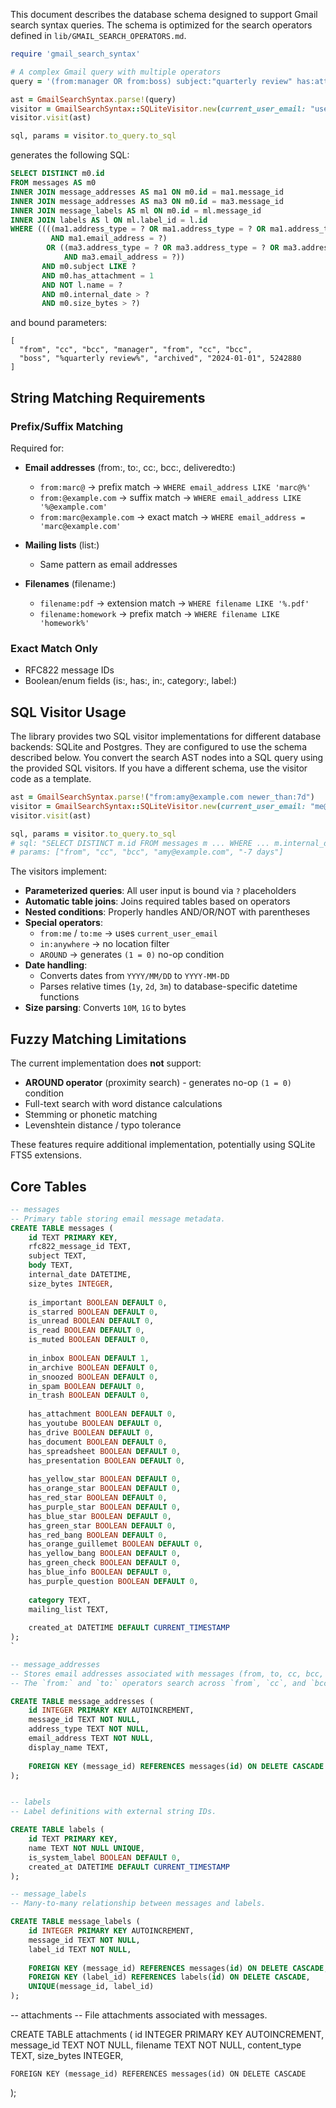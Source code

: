 This document describes the database schema designed to support Gmail search syntax queries. The schema is optimized for the search operators defined in `lib/GMAIL_SEARCH_OPERATORS.md`.

```ruby
require 'gmail_search_syntax'

# A complex Gmail query with multiple operators
query = '(from:manager OR from:boss) subject:"quarterly review" has:attachment -label:archived after:2024/01/01 larger:5M'

ast = GmailSearchSyntax.parse!(query)
visitor = GmailSearchSyntax::SQLiteVisitor.new(current_user_email: "user@example.com")
visitor.visit(ast)

sql, params = visitor.to_query.to_sql
```

generates the following SQL:

```sql
SELECT DISTINCT m0.id 
FROM messages AS m0 
INNER JOIN message_addresses AS ma1 ON m0.id = ma1.message_id 
INNER JOIN message_addresses AS ma3 ON m0.id = ma3.message_id 
INNER JOIN message_labels AS ml ON m0.id = ml.message_id 
INNER JOIN labels AS l ON ml.label_id = l.id 
WHERE ((((ma1.address_type = ? OR ma1.address_type = ? OR ma1.address_type = ?) 
         AND ma1.email_address = ?) 
        OR ((ma3.address_type = ? OR ma3.address_type = ? OR ma3.address_type = ?) 
            AND ma3.email_address = ?)) 
       AND m0.subject LIKE ? 
       AND m0.has_attachment = 1 
       AND NOT l.name = ? 
       AND m0.internal_date > ? 
       AND m0.size_bytes > ?)
```

and bound parameters:

```
[
  "from", "cc", "bcc", "manager", "from", "cc", "bcc",
  "boss", "%quarterly review%", "archived", "2024-01-01", 5242880
]
```

## String Matching Requirements

### Prefix/Suffix Matching
Required for:
- **Email addresses** (from:, to:, cc:, bcc:, deliveredto:)
  - `from:marc@` → prefix match → `WHERE email_address LIKE 'marc@%'`
  - `from:@example.com` → suffix match → `WHERE email_address LIKE '%@example.com'`
  - `from:marc@example.com` → exact match → `WHERE email_address = 'marc@example.com'`

- **Mailing lists** (list:)
  - Same pattern as email addresses

- **Filenames** (filename:)
  - `filename:pdf` → extension match → `WHERE filename LIKE '%.pdf'`
  - `filename:homework` → prefix match → `WHERE filename LIKE 'homework%'`

### Exact Match Only
- RFC822 message IDs
- Boolean/enum fields (is:, has:, in:, category:, label:)

## SQL Visitor Usage

The library provides two SQL visitor implementations for different database backends: SQLite and Postgres. They are configured to use the schema described below. You convert the search AST nodes into a SQL query using the provided SQL visitors. If you have a different schema, use the visitor code as a template.


```ruby
ast = GmailSearchSyntax.parse!("from:amy@example.com newer_than:7d")
visitor = GmailSearchSyntax::SQLiteVisitor.new(current_user_email: "me@example.com")
visitor.visit(ast)

sql, params = visitor.to_query.to_sql
# sql: "SELECT DISTINCT m.id FROM messages m ... WHERE ... m.internal_date > datetime('now', ?)"
# params: ["from", "cc", "bcc", "amy@example.com", "-7 days"]
```

The visitors implement:

- **Parameterized queries**: All user input is bound via `?` placeholders
- **Automatic table joins**: Joins required tables based on operators
- **Nested conditions**: Properly handles AND/OR/NOT with parentheses
- **Special operators**:
  - `from:me` / `to:me` → uses `current_user_email`
  - `in:anywhere` → no location filter
  - `AROUND` → generates `(1 = 0)` no-op condition
- **Date handling**:
  - Converts dates from `YYYY/MM/DD` to `YYYY-MM-DD`
  - Parses relative times (`1y`, `2d`, `3m`) to database-specific datetime functions
- **Size parsing**: Converts `10M`, `1G` to bytes

## Fuzzy Matching Limitations

The current implementation does **not** support:
- **AROUND operator** (proximity search) - generates no-op `(1 = 0)` condition
- Full-text search with word distance calculations
- Stemming or phonetic matching
- Levenshtein distance / typo tolerance

These features require additional implementation, potentially using SQLite FTS5 extensions.

## Core Tables

```sql
-- messages
-- Primary table storing email message metadata.
CREATE TABLE messages (
    id TEXT PRIMARY KEY,
    rfc822_message_id TEXT,
    subject TEXT,
    body TEXT,
    internal_date DATETIME,
    size_bytes INTEGER,
    
    is_important BOOLEAN DEFAULT 0,
    is_starred BOOLEAN DEFAULT 0,
    is_unread BOOLEAN DEFAULT 0,
    is_read BOOLEAN DEFAULT 0,
    is_muted BOOLEAN DEFAULT 0,
    
    in_inbox BOOLEAN DEFAULT 1,
    in_archive BOOLEAN DEFAULT 0,
    in_snoozed BOOLEAN DEFAULT 0,
    in_spam BOOLEAN DEFAULT 0,
    in_trash BOOLEAN DEFAULT 0,
    
    has_attachment BOOLEAN DEFAULT 0,
    has_youtube BOOLEAN DEFAULT 0,
    has_drive BOOLEAN DEFAULT 0,
    has_document BOOLEAN DEFAULT 0,
    has_spreadsheet BOOLEAN DEFAULT 0,
    has_presentation BOOLEAN DEFAULT 0,
    
    has_yellow_star BOOLEAN DEFAULT 0,
    has_orange_star BOOLEAN DEFAULT 0,
    has_red_star BOOLEAN DEFAULT 0,
    has_purple_star BOOLEAN DEFAULT 0,
    has_blue_star BOOLEAN DEFAULT 0,
    has_green_star BOOLEAN DEFAULT 0,
    has_red_bang BOOLEAN DEFAULT 0,
    has_orange_guillemet BOOLEAN DEFAULT 0,
    has_yellow_bang BOOLEAN DEFAULT 0,
    has_green_check BOOLEAN DEFAULT 0,
    has_blue_info BOOLEAN DEFAULT 0,
    has_purple_question BOOLEAN DEFAULT 0,
    
    category TEXT,
    mailing_list TEXT,
    
    created_at DATETIME DEFAULT CURRENT_TIMESTAMP
);
`

-- message_addresses
-- Stores email addresses associated with messages (from, to, cc, bcc, delivered_to).
-- The `from:` and `to:` operators search across `from`, `cc`, and `bcc` address types per Gmail specification.

CREATE TABLE message_addresses (
    id INTEGER PRIMARY KEY AUTOINCREMENT,
    message_id TEXT NOT NULL,
    address_type TEXT NOT NULL,
    email_address TEXT NOT NULL,
    display_name TEXT,
    
    FOREIGN KEY (message_id) REFERENCES messages(id) ON DELETE CASCADE
);


-- labels
-- Label definitions with external string IDs.

CREATE TABLE labels (
    id TEXT PRIMARY KEY,
    name TEXT NOT NULL UNIQUE,
    is_system_label BOOLEAN DEFAULT 0,
    created_at DATETIME DEFAULT CURRENT_TIMESTAMP
);

-- message_labels
-- Many-to-many relationship between messages and labels.

CREATE TABLE message_labels (
    id INTEGER PRIMARY KEY AUTOINCREMENT,
    message_id TEXT NOT NULL,
    label_id TEXT NOT NULL,
    
    FOREIGN KEY (message_id) REFERENCES messages(id) ON DELETE CASCADE,
    FOREIGN KEY (label_id) REFERENCES labels(id) ON DELETE CASCADE,
    UNIQUE(message_id, label_id)
);
```
-- attachments
-- File attachments associated with messages.

CREATE TABLE attachments (
    id INTEGER PRIMARY KEY AUTOINCREMENT,
    message_id TEXT NOT NULL,
    filename TEXT NOT NULL,
    content_type TEXT,
    size_bytes INTEGER,
    
    FOREIGN KEY (message_id) REFERENCES messages(id) ON DELETE CASCADE
);
```

